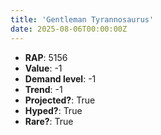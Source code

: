 ```yaml
---
title: 'Gentleman Tyrannosaurus'
date: 2025-08-06T00:00:00Z
---
```

- **RAP**: 5156
- **Value**: -1
- **Demand level**: -1
- **Trend**: -1
- **Projected?**: True
- **Hyped?**: True
- **Rare?**: True
